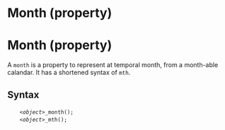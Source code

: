 # Month (property)

# Month (property)
A `month` is a property to represent at temporal month, from a month-able calandar.  It has a shortened syntax of `mth`.

## Syntax
&nbsp;&nbsp;&nbsp;&nbsp;&nbsp;&nbsp; *`<object>`*`_month();`<br>
&nbsp;&nbsp;&nbsp;&nbsp;&nbsp;&nbsp; *`<object>`*`_mth();`